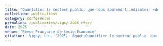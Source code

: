 ```yaml
---
title: "Quantifier le secteur public: que nous apprend l’indicateur «dépense publique» ?"
collection: publications
category: conferences
permalink: /publication/vigny-2025-rfse/
date: 2025
venue: 'Revue Française de Socio-Économie'
citation: 'Vigny, Leo. (2025). &quot;Quantifier le secteur public: que nous apprend l’indicateur «dépense publique» ?.&quot; <i>Revue Française de Socio-Économie</i>. 34(1), 189-211.'
---
```



